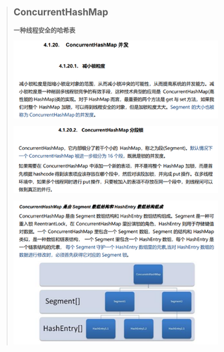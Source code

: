 > ## ConcurrentHashMap
>
> **一种线程安全的哈希表**
>
> ![image-20210809154645956](image/image-20210809154645956.png)
>
> ![image-20210809154713238](image/image-20210809154713238.png)
>
> ![image-20210809154724078](image/image-20210809154724078.png)
>
> 